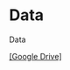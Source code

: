 # Data
Data


[[Google Drive]](https://drive.google.com/file/d/1ncbfAmaKPfzO5cg_cbwtNtAXcJruV_rA/view?usp=drive_link)
